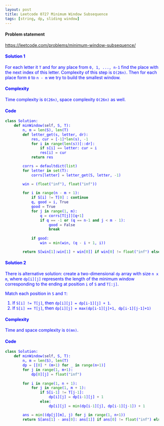 ```yaml
---
layout: post
title: Leetcode 0727 Minimum Window Subsequence
tags: [string, dp, sliding window]
---
```


#### Problem statement

<a href="https://leetcode.com/problems/minimum-window-subsequence/"> <font color = blue>https://leetcode.com/problems/minimum-window-subsequence/

#### Solution 1
For each letter it `T` and for any place from `0, 1, ..., n-1` find the place with the next index of this letter. Complexity of this step is `O(26n)`. Then for each place form `0` to `n - m` we try to build the smallest window. 

#### Complexity
Time complexity is `O(26n)`, space complexity `O(26n)` as well.

#### Code
```python
class Solution:
    def minWindow(self, S, T):
        n, m = len(S), len(T)
        def letter_get(s, letter, dr):
            res, cur = [-1]*len(s), -1
            for i in range(len(s))[::dr]:
                if s[i] == letter: cur = i
                res[i] = cur
            return res

        corrs = defaultdict(list)
        for letter in set(T):
            corrs[letter] = letter_get(S, letter, -1)

        win = (float("inf"), float("inf"))
        
        for i in range(n - m + 1):
            if S[i] != T[0] : continue
            q, good = i, True
            good = True
            for j in range(1, m):
                q = corrs[T[j]][q+1] 
                if q == -1 or (q == n-1 and j < m - 1): 
                    good = False
                    break
                
            if good: 
                win = min(win, (q - i + 1, i))

        return S[win[1]:win[1] + win[0]] if win[0] != float("inf") else ""
```

#### Solution 2
There is alternative solution: create a two-dimensional `dp` array with size `n x m`, where `dp[i][j]` represents the length of the minimum window corresponding to the ending at position `i` of `S` and `T[:j]`.

Match each position in `S` and `T`:

1. If `S[i] != T[j]`, then `dp[i][j] = dp[i-1][j] + 1`.
2. If `S[i] == T[j]`, then `dp[i][j] = max(dp[i-1][j]+1, dp[i-1][j-1]+1)`

#### Complexity
Time and space complexity is `O(mn)`.

#### Code
```python
class Solution:
    def minWindow(self, S, T):
        n, m = len(S), len(T)
        dp = [[0] * (m+1) for _ in range(n+1)]
        for j in range(1, m+1):
            dp[0][j] = float("inf")   
        
        for i in range(1, n + 1):
            for j in range(1, m + 1):
                if S[i-1] != T[j-1]:
                    dp[i][j] = dp[i-1][j] + 1
                else:
                    dp[i][j] = min(dp[i-1][j], dp[i-1][j-1]) + 1

        ans = min((dp[j][m], j) for j in range(1, n+1))
        return S[ans[1] - ans[0]: ans[1]] if ans[0] != float("inf") else ""
```

